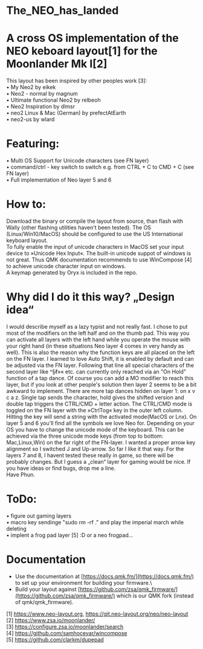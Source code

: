 # The_NEO_has_landed
# A cross OS implementation of the NEO keboard layout[1] for the Moonlander Mk I[2]

This layout has been inspired by other peoples work [3]:\
• My Neo2 by eikek \
• Neo2 - normal by magnum\
• Ultimate functional Neo2 by relbeoh\
• Neo2 Inspiration by dlmsr\
• neo2 Linux & Mac (German) by prefectAtEarth\
• neo2-us by wlard

# Featuring:
• Multi OS Support for Unicode characters (see FN layer)\
• command/ctrl - key switch to switch e.g. from CTRL + C to CMD + C (see FN layer)\
• Full implementation of  Neo layer 5 and 6

# How to:
Download the binary or compile the layout from source, than flash with Wally (other flashing utilities haven't been tested).
The OS (Linux/Win10/MacOS) should be configured to use the US International keyboard layout.\
To fully enable the input of unicode characters in MacOS set your input device to »Unicode Hex Input«. The built-in unicode suppot of windows is not great. Thus QMK documentation recommends to use WinCompose [4] to achieve unicode character input on windows.\
A keymap generated by Oryx is included in the repo.

# Why did I do it this way? „Design idea“
I would describe myself as a lazy typist and not really fast.
I chose to put most of the modifiers on the left half and on the thumb pad. This way you can activate all layers with the left hand while you operate the mouse with your right hand (in these situations Neo layer 4 comes in very handy as well). This is also the reason why the function keys are all placed on the left on the FN layer.
I learned to love Auto Shift, it is enabled by default and can be adjusted via the FN layer.
Following that line all special characters of the second layer like ^§ℓ»« etc. can currently only reached via an "On Hold" function of a tap	dance.
Of course you can add a MO modifier to reach this layer, but if you look at other people's solution then layer 2 seems to be a bit awkward to implement.
There are more tap dances hidden on layer 1: on x v c a z. Single tap sends the character, hold gives the shifted version and double tap triggers the CTRL/CMD + letter action.
The CTRL/CMD mode is toggled on the FN layer with the »CtrlTog« key in the outer left column. Hitting the key will send a string with the activated mode(MacOS or Lnx).
On layer 5 and 6 you'll find all the symbols we love Neo for. Depending on your OS you have to change the unicode mode of the keyboard. This can be achieved via the three unicode mode keys (from top to bottom: Mac,Linux,Win) on the far right of the FN-layer.
I wanted a proper arrow key alignment so I switched J and Up-arrow. So far I like it that way.
For the layers 7 and 8, I havent tested these really in game, so there will be probably changes. But I guess a „clean“ layer for gaming would be nice.
If you have ideas or find bugs, drop me a line.\
Have Phun.

# ToDo:
• figure out gaming layers\
• macro key sendinge "sudo rm -rf ." and play the imperial march
while deleting\
• implent a frog pad layer [5] :D or a neo frogpad...


# Documentation
- Use the documentation at [https://docs.qmk.fm/](https://docs.qmk.fm/) to set up your environment for building your firmware.\
- Build your layout against [https://github.com/zsa/qmk_firmware/](https://github.com/zsa/qmk_firmware/) which is our QMK fork (instead of qmk/qmk_firmware).

[1] https://www.neo-layout.org, https://git.neo-layout.org/neo/neo-layout \
[2] https://www.zsa.io/moonlander/ \
[3] https://configure.zsa.io/moonlander/search \
[4] https://github.com/samhocevar/wincompose \
[5] https://github.com/clarkm/dupepad
